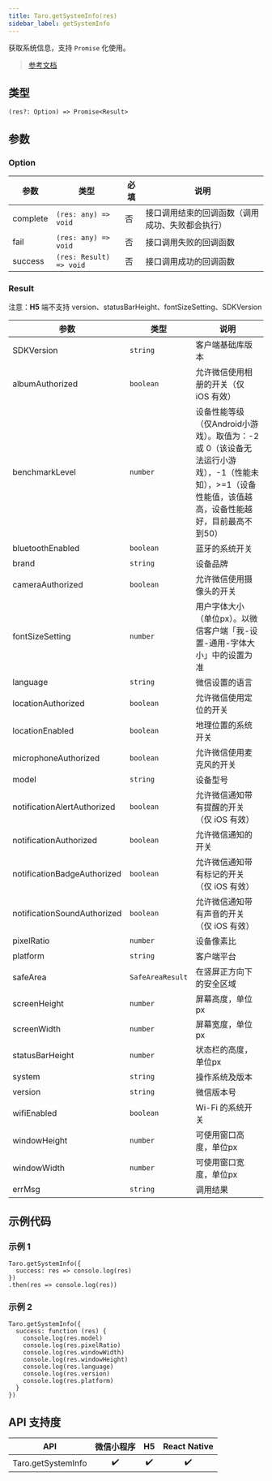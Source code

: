 ```yaml
---
title: Taro.getSystemInfo(res)
sidebar_label: getSystemInfo
---
```


获取系统信息，支持 `Promise` 化使用。

> [参考文档](https://developers.weixin.qq.com/miniprogram/dev/api/base/system/system-info/wx.getSystemInfo.html)

## 类型

```tsx
(res?: Option) => Promise<Result>
```

## 参数

### Option

<table>
  <thead>
    <tr>
      <th>参数</th>
      <th>类型</th>
      <th style={{ textAlign: "center"}}>必填</th>
      <th>说明</th>
    </tr>
  </thead>
  <tbody>
    <tr>
      <td>complete</td>
      <td><code>(res: any) =&gt; void</code></td>
      <td style={{ textAlign: "center"}}>否</td>
      <td>接口调用结束的回调函数（调用成功、失败都会执行）</td>
    </tr>
    <tr>
      <td>fail</td>
      <td><code>(res: any) =&gt; void</code></td>
      <td style={{ textAlign: "center"}}>否</td>
      <td>接口调用失败的回调函数</td>
    </tr>
    <tr>
      <td>success</td>
      <td><code>(res: Result) =&gt; void</code></td>
      <td style={{ textAlign: "center"}}>否</td>
      <td>接口调用成功的回调函数</td>
    </tr>
  </tbody>
</table>

### Result

注意：**H5** 端不支持 version、statusBarHeight、fontSizeSetting、SDKVersion

<table>
  <thead>
    <tr>
      <th>参数</th>
      <th>类型</th>
      <th>说明</th>
    </tr>
  </thead>
  <tbody>
    <tr>
      <td>SDKVersion</td>
      <td><code>string</code></td>
      <td>客户端基础库版本</td>
    </tr>
    <tr>
      <td>albumAuthorized</td>
      <td><code>boolean</code></td>
      <td>允许微信使用相册的开关（仅 iOS 有效）</td>
    </tr>
    <tr>
      <td>benchmarkLevel</td>
      <td><code>number</code></td>
      <td>设备性能等级（仅Android小游戏）。取值为：-2 或 0（该设备无法运行小游戏），-1（性能未知），&gt;=1（设备性能值，该值越高，设备性能越好，目前最高不到50）</td>
    </tr>
    <tr>
      <td>bluetoothEnabled</td>
      <td><code>boolean</code></td>
      <td>蓝牙的系统开关</td>
    </tr>
    <tr>
      <td>brand</td>
      <td><code>string</code></td>
      <td>设备品牌</td>
    </tr>
    <tr>
      <td>cameraAuthorized</td>
      <td><code>boolean</code></td>
      <td>允许微信使用摄像头的开关</td>
    </tr>
    <tr>
      <td>fontSizeSetting</td>
      <td><code>number</code></td>
      <td>用户字体大小（单位px）。以微信客户端「我-设置-通用-字体大小」中的设置为准</td>
    </tr>
    <tr>
      <td>language</td>
      <td><code>string</code></td>
      <td>微信设置的语言</td>
    </tr>
    <tr>
      <td>locationAuthorized</td>
      <td><code>boolean</code></td>
      <td>允许微信使用定位的开关</td>
    </tr>
    <tr>
      <td>locationEnabled</td>
      <td><code>boolean</code></td>
      <td>地理位置的系统开关</td>
    </tr>
    <tr>
      <td>microphoneAuthorized</td>
      <td><code>boolean</code></td>
      <td>允许微信使用麦克风的开关</td>
    </tr>
    <tr>
      <td>model</td>
      <td><code>string</code></td>
      <td>设备型号</td>
    </tr>
    <tr>
      <td>notificationAlertAuthorized</td>
      <td><code>boolean</code></td>
      <td>允许微信通知带有提醒的开关（仅 iOS 有效）</td>
    </tr>
    <tr>
      <td>notificationAuthorized</td>
      <td><code>boolean</code></td>
      <td>允许微信通知的开关</td>
    </tr>
    <tr>
      <td>notificationBadgeAuthorized</td>
      <td><code>boolean</code></td>
      <td>允许微信通知带有标记的开关（仅 iOS 有效）</td>
    </tr>
    <tr>
      <td>notificationSoundAuthorized</td>
      <td><code>boolean</code></td>
      <td>允许微信通知带有声音的开关（仅 iOS 有效）</td>
    </tr>
    <tr>
      <td>pixelRatio</td>
      <td><code>number</code></td>
      <td>设备像素比</td>
    </tr>
    <tr>
      <td>platform</td>
      <td><code>string</code></td>
      <td>客户端平台</td>
    </tr>
    <tr>
      <td>safeArea</td>
      <td><code>SafeAreaResult</code></td>
      <td>在竖屏正方向下的安全区域</td>
    </tr>
    <tr>
      <td>screenHeight</td>
      <td><code>number</code></td>
      <td>屏幕高度，单位px</td>
    </tr>
    <tr>
      <td>screenWidth</td>
      <td><code>number</code></td>
      <td>屏幕宽度，单位px</td>
    </tr>
    <tr>
      <td>statusBarHeight</td>
      <td><code>number</code></td>
      <td>状态栏的高度，单位px</td>
    </tr>
    <tr>
      <td>system</td>
      <td><code>string</code></td>
      <td>操作系统及版本</td>
    </tr>
    <tr>
      <td>version</td>
      <td><code>string</code></td>
      <td>微信版本号</td>
    </tr>
    <tr>
      <td>wifiEnabled</td>
      <td><code>boolean</code></td>
      <td>Wi-Fi 的系统开关</td>
    </tr>
    <tr>
      <td>windowHeight</td>
      <td><code>number</code></td>
      <td>可使用窗口高度，单位px</td>
    </tr>
    <tr>
      <td>windowWidth</td>
      <td><code>number</code></td>
      <td>可使用窗口宽度，单位px</td>
    </tr>
    <tr>
      <td>errMsg</td>
      <td><code>string</code></td>
      <td>调用结果</td>
    </tr>
  </tbody>
</table>

## 示例代码

### 示例 1

```tsx
Taro.getSystemInfo({
  success: res => console.log(res)
})
.then(res => console.log(res))
```

### 示例 2

```tsx
Taro.getSystemInfo({
  success: function (res) {
    console.log(res.model)
    console.log(res.pixelRatio)
    console.log(res.windowWidth)
    console.log(res.windowHeight)
    console.log(res.language)
    console.log(res.version)
    console.log(res.platform)
  }
})
```

## API 支持度

| API | 微信小程序 | H5 | React Native |
| :---: | :---: | :---: | :---: |
| Taro.getSystemInfo | ✔️ | ✔️ | ✔️ |
